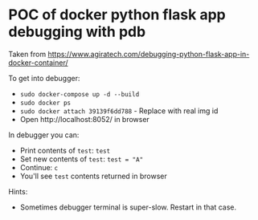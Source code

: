 # POC of docker python flask app debugging with pdb

Taken from https://www.agiratech.com/debugging-python-flask-app-in-docker-container/

To get into debugger:

- `sudo docker-compose up -d --build`
- `sudo docker ps`
- `sudo docker attach 39139f6dd788` - Replace with real img id
- Open http://localhost:8052/ in browser

In debugger you can:
- Print contents of `test`: `test`
- Set new contents of `test`: `test = "A"`
- Continue: `c`
- You'll see `test` contents returned in browser

Hints:
- Sometimes debugger terminal is super-slow. Restart in that case.

